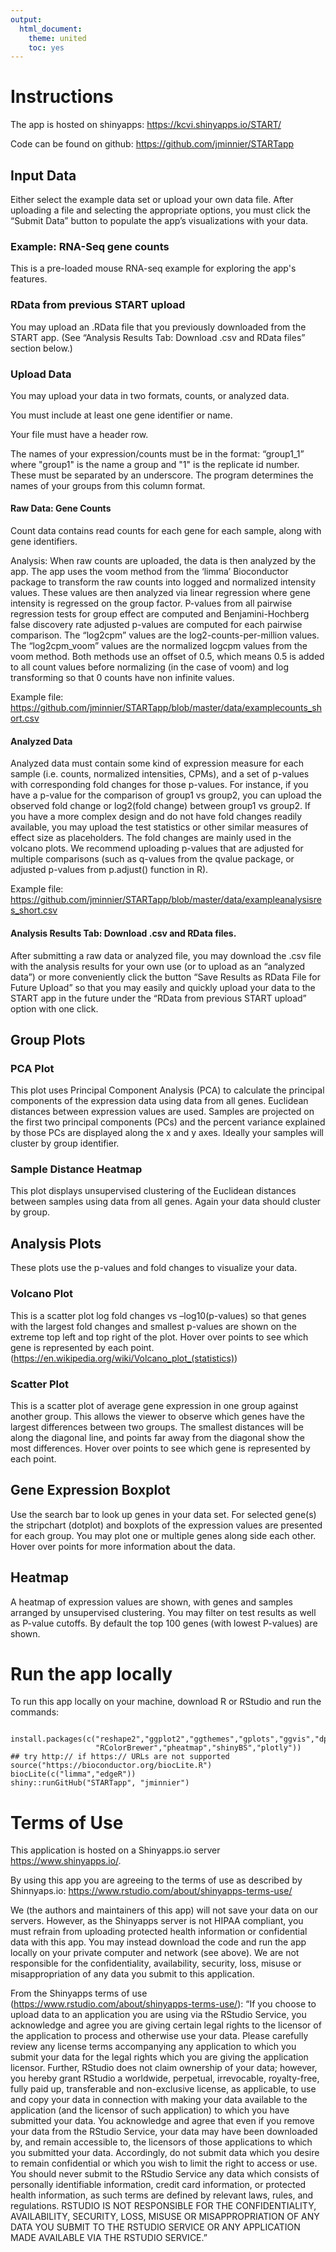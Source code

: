 ```yaml
---
output: 
  html_document: 
    theme: united
    toc: yes
---
```

# Instructions

The app is hosted on shinyapps: https://kcvi.shinyapps.io/START/ 

Code can be found on github: https://github.com/jminnier/STARTapp

## Input Data

Either select the example data set or upload your own data file. After uploading a file and selecting the appropriate options, you must click the “Submit Data” button to populate the app’s visualizations with your data.

### Example: RNA-Seq gene counts

This is a pre-loaded mouse RNA-seq example for exploring the app's features.

### RData from previous START upload

You may upload an .RData file that you previously downloaded from the START app. (See “Analysis Results Tab: Download .csv and RData files” section below.)

### Upload Data

You may upload your data in two formats, counts, or analyzed data.

You must include at least one gene identifier or name.

Your file must have a header row.

The names of your expression/counts must be in the format: “group1_1” where "group1" is the name a group and "1" is the replicate id number. These must be separated by an underscore. The program determines the names of your groups from this column format.

#### Raw Data: Gene Counts

Count data contains read counts for each gene for each sample, along with gene identifiers.

Analysis: When raw counts are uploaded, the data is then analyzed by the app. The app uses the voom method from the ‘limma’ Bioconductor package to transform the raw counts into logged and normalized intensity values. These values are then analyzed via linear regression where gene intensity is regressed on the group factor. P-values from all pairwise regression tests for group effect are computed and Benjamini-Hochberg false discovery rate adjusted p-values are computed for each pairwise comparison. The “log2cpm” values are the log2-counts-per-million values. The “log2cpm_voom” values are the normalized logcpm values from the voom method.  Both methods use an offset of 0.5, which means 0.5 is added to all count values before normalizing (in the case of voom) and log transforming so that 0 counts have non infinite values.

Example file: https://github.com/jminnier/STARTapp/blob/master/data/examplecounts_short.csv

#### Analyzed Data

 
Analyzed data must contain some kind of expression measure for each sample (i.e. counts, normalized intensities, CPMs), and a set of p-values with corresponding fold changes for those p-values. For instance, if you have a p-value for the comparison of group1 vs group2, you can upload the observed fold change or log2(fold change) between group1 vs group2. If you have a more complex design and do not have fold changes readily available, you may upload the test statistics or other similar measures of effect size as placeholders. The fold changes are mainly used in the volcano plots. We recommend uploading p-values that are adjusted for multiple comparisons (such as q-values from the qvalue package, or adjusted p-values from p.adjust() function in R).

Example file: https://github.com/jminnier/STARTapp/blob/master/data/exampleanalysisres_short.csv

#### Analysis Results Tab: Download .csv and RData files.

After submitting a raw data or analyzed file, you may download the .csv file with the analysis results for your own use (or to upload as an “analyzed data”) or more conveniently click the button “Save Results as RData File for Future Upload” so that you may easily and quickly upload your data to the START app in the future under the “RData from previous START upload” option with one click. 

 


## Group Plots

### PCA Plot

This plot uses Principal Component Analysis (PCA) to calculate the principal components of the expression data using data from all genes. Euclidean distances between expression values are used. Samples are projected on the first two principal components (PCs) and the percent variance explained by those PCs are displayed along the x and y axes. Ideally your samples will cluster by group identifier.

 

### Sample Distance Heatmap

This plot displays unsupervised clustering of the Euclidean distances between samples using data from all genes. Again your data should cluster by group.
 

## Analysis Plots

These plots use the p-values and fold changes to visualize your data.

### Volcano Plot

This is a scatter plot log fold changes vs –log10(p-values) so that genes with the largest fold changes and smallest p-values are shown on the extreme top left and top right of the plot. Hover over points to see which gene is represented by each point.
 (<https://en.wikipedia.org/wiki/Volcano_plot_(statistics)>)

 


### Scatter Plot

This is a scatter plot of average gene expression in one group against another group. This allows the viewer to observe which genes have the largest differences between two groups. The smallest distances will be along the diagonal line, and points far away from the diagonal show the most differences. Hover over points to see which gene is represented by each point.

 

## Gene Expression Boxplot

Use the search bar to look up genes in your data set. For selected gene(s) the stripchart (dotplot) and boxplots of the expression values are presented for each group. You may plot one or multiple genes along side each other. Hover over points for more information about the data.


## Heatmap

A heatmap of expression values are shown, with genes and samples arranged by unsupervised clustering. You may filter on test results as well as P-value cutoffs. By default the top 100 genes (with lowest P-values) are shown.

# Run the app locally

To run this app locally on your machine, download R or RStudio and run the commands:
```

install.packages(c("reshape2","ggplot2","ggthemes","gplots","ggvis","dplyr","tidyr","DT",
                   "RColorBrewer","pheatmap","shinyBS","plotly"))
## try http:// if https:// URLs are not supported
source("https://bioconductor.org/biocLite.R")
biocLite(c("limma","edgeR"))
shiny::runGitHub("STARTapp", "jminnier")

```


# Terms of Use

This application is hosted on a Shinyapps.io server <https://www.shinyapps.io/>.

By using this app you are agreeing to the terms of use as described by Shinnyaps.io: <https://www.rstudio.com/about/shinyapps-terms-use/>

We (the authors and maintainers of this app) will not save your data on our servers. However, as the Shinyapps server is not HIPAA compliant, you must refrain from uploading protected health information or confidential data with this app. You may instead download the code and run the app locally on your private computer and network (see above). We are not responsible for the confidentiality, availability, security, loss, misuse or misappropriation of any data you submit to this application.

From the Shinyapps terms of use (<https://www.rstudio.com/about/shinyapps-terms-use/>):
“If you choose to upload data to an application you are using via the RStudio Service, you acknowledge and agree you are giving certain legal rights to the licensor of the application to process and otherwise use your data. Please carefully review any license terms accompanying any application to which you submit your data for the legal rights which you are giving the application licensor. Further, RStudio does not claim ownership of your data; however, you hereby grant RStudio a worldwide, perpetual, irrevocable, royalty-free, fully paid up, transferable and non-exclusive license, as applicable, to use and copy your data in connection with making your data available to the application (and the licensor of such application) to which you have submitted your data. You acknowledge and agree that even if you remove your data from the RStudio Service, your data may have been downloaded by, and remain accessible to, the licensors of those applications to which you submitted your data. Accordingly, do not submit data which you desire to remain confidential or which you wish to limit the right to access or use. You should never submit to the RStudio Service any data which consists of personally identifiable information, credit card information, or protected health information, as such terms are defined by relevant laws, rules, and regulations. RSTUDIO IS NOT RESPONSIBLE FOR THE CONFIDENTIALITY, AVAILABILITY, SECURITY, LOSS, MISUSE OR MISAPPROPRIATION OF ANY DATA YOU SUBMIT TO THE RSTUDIO SERVICE OR ANY APPLICATION MADE AVAILABLE VIA THE RSTUDIO SERVICE.”

